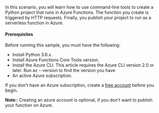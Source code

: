 In this scenario, you will learn how to use command-line tools to create a Python project that runs in Azure Functions. The function you create is triggered by HTTP requests. Finally, you publish your project to run as a serverless function in Azure.

#### Prerequisites
Before running this sample, you must have the following:
- Install Python 3.6.x.
- Install Azure Functions Core Tools version.
- Install the Azure CLI. This article requires the Azure CLI version 2.0 or later. Run az --version to find the version you have
- An active Azure subscription.


If you don't have an Azure subscription, create a [free account](https://azure.microsoft.com/free/?ref=microsoft.com&utm_source=microsoft.com&utm_medium=docs&utm_campaign=visualstudio) before you begin.

**Note:**: Creating an azure account is optional, if you don't want to publish your function on Azure.
